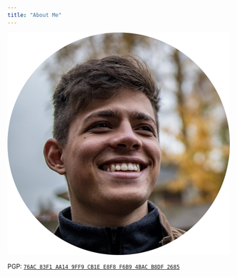 ```yaml
---
title: "About Me"
---
```


![](/assets/imgs/myself_circle.png)

PGP: [`76AC 83F1 AA14 9FF9 CB1E E8F8 F6B9 4BAC B8DF 2685`](johnny_santos_pubkey.asc)

